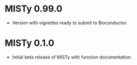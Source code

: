 # MISTy 0.99.0

* Version with vignettes ready to submit to Bioconductor.

# MISTy 0.1.0

* Initial beta release of MISTy with function documentation.

